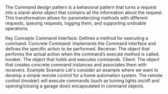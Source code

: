 
The Command design pattern is a behavioral pattern that turns a request into a stand-alone object that contains all the information about the request. This transformation allows for parameterizing methods with different requests, queuing requests, logging them, and supporting undoable operations.

Key Concepts
Command Interface: Defines a method for executing a command.
Concrete Command: Implements the Command interface and defines the specific action to be performed.
Receiver: The object that performs the actual action when the command’s execute method is called.
Invoker: The object that holds and executes commands.
Client: The object that creates concrete command instances and associates them with receivers.
Example Scenario
Let's consider an example where we want to develop a simple remote control for a home automation system. The remote control (invoker) will execute commands (such as turning lights on/off and opening/closing a garage door) encapsulated in command objects.